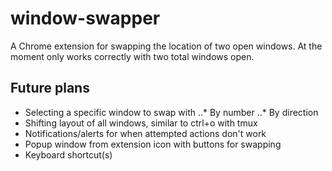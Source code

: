 # window-swapper
A Chrome extension for swapping the location of two open windows. At the moment only works correctly with two total windows open.

## Future plans
- Selecting a specific window to swap with
..* By number
..* By direction
- Shifting layout of all windows, similar to ctrl+o with tmux
- Notifications/alerts for when attempted actions don't work
- Popup window from extension icon with buttons for swapping
- Keyboard shortcut(s)
